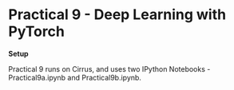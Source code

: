 # Practical 9 - Deep Learning with PyTorch

__Setup__

Practical 9 runs on Cirrus, and uses two IPython Notebooks - Practical9a.ipynb and Practical9b.ipynb.